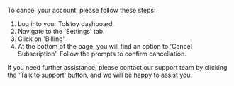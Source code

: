 To cancel your account, please follow these steps:
1. Log into your Tolstoy dashboard.
2. Navigate to the 'Settings' tab.
3. Click on 'Billing'.
4. At the bottom of the page, you will find an option to 'Cancel Subscription'. Follow the prompts to confirm cancellation.

If you need further assistance, please contact our support team by clicking the 'Talk to support' button, and we will be happy to assist you.
